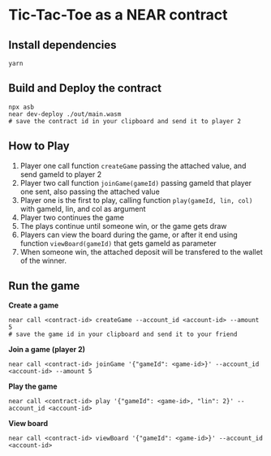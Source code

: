# Tic-Tac-Toe as a NEAR contract

## Install dependencies
```
yarn
```

## Build and Deploy the contract
```
npx asb
near dev-deploy ./out/main.wasm
# save the contract id in your clipboard and send it to player 2
```

## How to Play

1. Player one call function `createGame` passing the attached value, and send gameId to player 2
2. Player two call function `joinGame(gameId)` passing gameId that player one sent, also passing the attached value
3. Player one is the first to play, calling function `play(gameId, lin, col)` with gameId, lin, and col as argument
4. Player two continues the game
5. The plays continue until someone win, or the game gets draw
6. Players can view the board during the game, or after it end using function `viewBoard(gameId)` that gets gameId as parameter
7. When someone win, the attached deposit will be transfered to the wallet of the winner.

## Run the game
**Create a game**
```
near call <contract-id> createGame --account_id <account-id> --amount 5
# save the game id in your clipboard and send it to your friend
```

**Join a game (player 2)**
```
near call <contract-id> joinGame '{"gameId": <game-id>}' --account_id <account-id> --amount 5
```

**Play the game**
```
near call <contract-id> play '{"gameId": <game-id>, "lin": 2}' --account_id <account-id>
```

**View board**
```
near call <contract-id> viewBoard '{"gameId": <game-id>}' --account_id <account-id>
```
